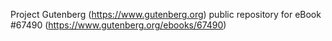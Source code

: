 Project Gutenberg (https://www.gutenberg.org) public repository for
eBook #67490 (https://www.gutenberg.org/ebooks/67490)
